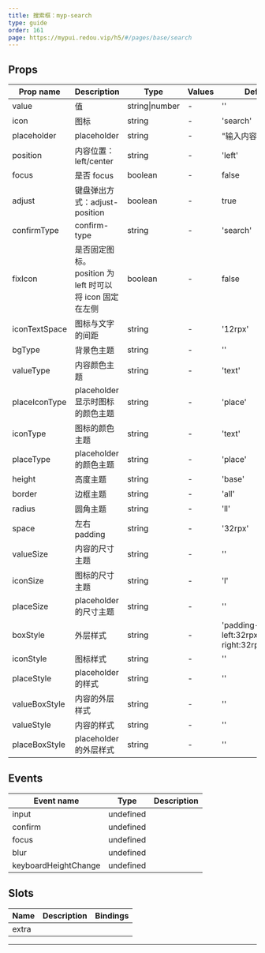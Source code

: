 ```yaml
---
title: 搜索框：myp-search
type: guide
order: 161
page: https://mypui.redou.vip/h5/#/pages/base/search
---
```


## Props

| Prop name     | Description                                             | Type           | Values | Default                                   |
| ------------- | ------------------------------------------------------- | -------------- | ------ | ----------------------------------------- |
| value         | 值                                                      | string\|number | -      | ''                                        |
| icon          | 图标                                                    | string         | -      | 'search'                                  |
| placeholder   | placeholder                                             | string         | -      | "输入内容开始搜索"                        |
| position      | 内容位置：left/center                                   | string         | -      | 'left'                                    |
| focus         | 是否 focus                                              | boolean        | -      | false                                     |
| adjust        | 键盘弹出方式：adjust-position                           | boolean        | -      | true                                      |
| confirmType   | confirm-type                                            | string         | -      | 'search'                                  |
| fixIcon       | 是否固定图标。position 为 left 时可以将 icon 固定在左侧 | boolean        | -      | false                                     |
| iconTextSpace | 图标与文字的间距                                        | string         | -      | '12rpx'                                   |
| bgType        | 背景色主题                                              | string         | -      | ''                                        |
| valueType     | 内容颜色主题                                            | string         | -      | 'text'                                    |
| placeIconType | placeholder 显示时图标的颜色主题                        | string         | -      | 'place'                                   |
| iconType      | 图标的颜色主题                                          | string         | -      | 'text'                                    |
| placeType     | placeholder 的颜色主题                                  | string         | -      | 'place'                                   |
| height        | 高度主题                                                | string         | -      | 'base'                                    |
| border        | 边框主题                                                | string         | -      | 'all'                                     |
| radius        | 圆角主题                                                | string         | -      | 'll'                                      |
| space         | 左右 padding                                            | string         | -      | '32rpx'                                   |
| valueSize     | 内容的尺寸主题                                          | string         | -      | ''                                        |
| iconSize      | 图标的尺寸主题                                          | string         | -      | 'l'                                       |
| placeSize     | placeholder 的尺寸主题                                  | string         | -      | ''                                        |
| boxStyle      | 外层样式                                                | string         | -      | 'padding-left:32rpx;padding-right:32rpx;' |
| iconStyle     | 图标样式                                                | string         | -      | ''                                        |
| placeStyle    | placeholder 的样式                                      | string         | -      | ''                                        |
| valueBoxStyle | 内容的外层样式                                          | string         | -      | ''                                        |
| valueStyle    | 内容的样式                                              | string         | -      | ''                                        |
| placeBoxStyle | placeholder 的外层样式                                  | string         | -      | ''                                        |

## Events

| Event name           | Type      | Description |
| -------------------- | --------- | ----------- |
| input                | undefined |
| confirm              | undefined |
| focus                | undefined |
| blur                 | undefined |
| keyboardHeightChange | undefined |

## Slots

| Name  | Description | Bindings |
| ----- | ----------- | -------- |
| extra |             |          |

---

